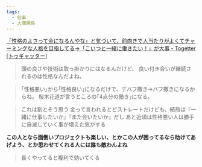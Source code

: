 ```yaml
---
tags:
  - 仕事
  - 人間関係
---
```

[「性格のよさって金になるんやな」と気づいて、前向きで人当たりがよくてチャーミングな人格を目指してる→「こいつと一緒に働きたい！」が大事 - Togetter [トゥギャッター]](https://togetter.com/li/2499483)

>頭の良さや技術は取っ掛かりにはなるんだけど、 良い付き合いが継続されるのは性格なんだよね。

>｢性格悪い｣から｢性格良い｣になるだけで、デバフ撒き→バフ撒きになるからね。 桜木花道が言うところの｢4点分の働き｣になる。

>これは割とそう思う 金って言われるとどストレートだけども、結局は『一緒に仕事したいか』『また会いたいか』だし あと近頃は性格悪い人は勝手に自滅していく事が増えた気がする

**この人となら面倒いプロジェクトも楽しい、とかこの人が困ってるなら助けてあげよう、とか思わせてくれる人には誰も敵わんよね**

>長くやってると複利で効いてくる



